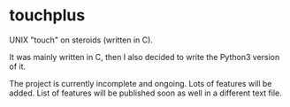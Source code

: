 # touchplus
UNIX "touch" on steroids (written in C).

It was mainly written in C, then I also decided to write the Python3 version of it.

The project is currently incomplete and ongoing. Lots of features will be added. List of features will be published soon as well in a different text file.
